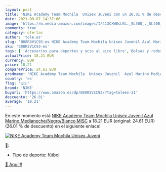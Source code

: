 ```yaml
---
layout: post
title: 'NIKE Academy Team Mochila  Unisex Juveni con un 26.01 % de descuento'
date: 2021-09-07 14:37:06
image: 'https://m.media-amazon.com/images/I/413CXW0sLKL._SL500_._SL400_.jpg'
comments: true
category: ofertas
author: 'tole.es'
slug: 'B08R3V1C93-es NIKE Academy Team Mochila Unisex Juvenil Azul Marino...'
sku: 'B08R3V1C93-es'
tags: [ 'Accesorios para deportes y ocio al aire libre','Bolsas y redes para balones de fútbol','Deportes y aire libre','Fútbol','Ropa y equipo para deportes','mochila','nike', ]
actualPrice: 18.21 EUR
currency: EUR
price: 18.21
comparePrice: 24.61 EUR
prodname: 'NIKE Academy Team Mochila  Unisex Juvenil  Azul Marino Medianoche/Negro/Blanco  MISC'
country: 'es'
flag: '🇪🇸'
brand: 'NIKE'
buyurl: 'https://www.amazon.es/dp/B08R3V1C93/?tag=tolees-21'
descuento: '26.01'
average: '18.21'
---
```


En este momento está [NIKE Academy Team Mochila  Unisex Juvenil  Azul Marino Medianoche/Negro/Blanco  MISC](https://www.amazon.es/dp/B08R3V1C93/?tag=tolees-21) a 18.21 EUR (original: 24.61 EUR) (26.01 %  de descuento) en el siguiente enlace!

[![NIKE Academy Team Mochila  Unisex Juveni](https://m.media-amazon.com/images/I/413CXW0sLKL._SL500_._SL400_.jpg)](https://www.amazon.es/dp/B08R3V1C93/?tag=tolees-21)

🔎:

- Tipo de deporte: fútbol

[🛒 Aquí!!!](https://www.amazon.es/dp/B08R3V1C93/?tag=tolees-21)
